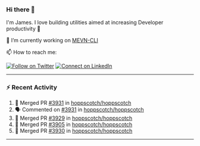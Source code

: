 ### Hi there 👋

I'm James. I love building utilities aimed at increasing Developer productivity :raised_hands: 

🔭 I’m currently working on [MEVN-CLI](https://github.com/madlabsinc/mevn-cli)

📫 How to reach me:

[![Follow on Twitter](https://img.shields.io/badge/--twitter?label=Twitter&logo=Twitter&style=social)](https://twitter.com/james_madhacks) [![Connect on LinkedIn](https://img.shields.io/badge/--linkedin?label=LinkedIn&logo=LinkedIn&style=social)](https://www.linkedin.com/in/jamesgeorge007)

---

### :zap: Recent Activity

<!--START_SECTION:activity-->
1. 🎉 Merged PR [#3931](https://github.com/hoppscotch/hoppscotch/pull/3931) in [hoppscotch/hoppscotch](https://github.com/hoppscotch/hoppscotch)
2. 🗣 Commented on [#3931](https://github.com/hoppscotch/hoppscotch/pull/3931#issuecomment-2017809328) in [hoppscotch/hoppscotch](https://github.com/hoppscotch/hoppscotch)
3. 🎉 Merged PR [#3929](https://github.com/hoppscotch/hoppscotch/pull/3929) in [hoppscotch/hoppscotch](https://github.com/hoppscotch/hoppscotch)
4. 🎉 Merged PR [#3905](https://github.com/hoppscotch/hoppscotch/pull/3905) in [hoppscotch/hoppscotch](https://github.com/hoppscotch/hoppscotch)
5. 🎉 Merged PR [#3930](https://github.com/hoppscotch/hoppscotch/pull/3930) in [hoppscotch/hoppscotch](https://github.com/hoppscotch/hoppscotch)
<!--END_SECTION:activity-->

---

<!--
**jamesgeorge007/jamesgeorge007** is a ✨ _special_ ✨ repository because its `README.md` (this file) appears on your GitHub profile.

Here are some ideas to get you started:

- 🌱 I’m currently learning ...
- 👯 I’m looking to collaborate on ...
- 🤔 I’m looking for help with ...
- 💬 Ask me about ...
- 😄 Pronouns: ...
- ⚡ Fun fact: ...
-->
